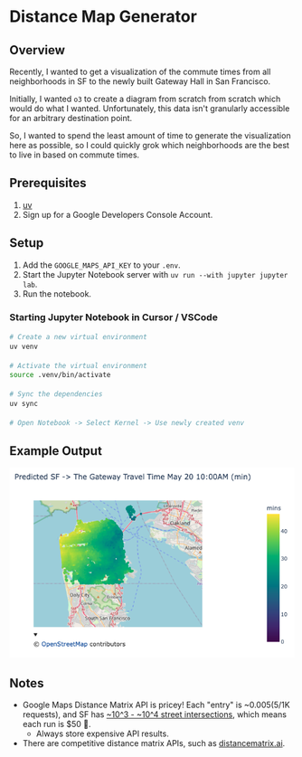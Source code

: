 # Distance Map Generator

## Overview

Recently, I wanted to get a visualization of the commute times from all neighborhoods in SF to the newly built Gateway Hall in San Francisco.

Initially, I wanted `o3` to create a diagram from scratch from scratch which would do what I wanted. Unfortunately, this data isn't granularly accessible for an arbitrary destination point.

So, I wanted to spend the least amount of time to generate the visualization here as possible, so I could quickly grok which neighborhoods are the best to live in based on commute times.

## Prerequisites

1. [uv](https://docs.astral.sh/uv/)
2. Sign up for a Google Developers Console Account.

## Setup

1. Add the `GOOGLE_MAPS_API_KEY` to your `.env`.
2. Start the Jupyter Notebook server with `uv run --with jupyter jupyter lab`.
3. Run the notebook.

### Starting Jupyter Notebook in Cursor / VSCode

```bash
# Create a new virtual environment
uv venv

# Activate the virtual environment
source .venv/bin/activate

# Sync the dependencies
uv sync

# Open Notebook -> Select Kernel -> Use newly created venv
```

## Example Output

![SF to Gateway Hall](./assets/sf_gateway_travel_time.png)

## Notes

- Google Maps Distance Matrix API is pricey! Each "entry" is ~$0.005 ($5/1K requests), and SF has [~10^3 - ~10^4 street intersections](https://chatgpt.com/share/68253965-0ef8-800f-b7b7-730c97ee97c8), which means each run is $50 🤯.
   - Always store expensive API results.
- There are competitive distance matrix APIs, such as [distancematrix.ai](https://distancematrix.ai/pricing).
